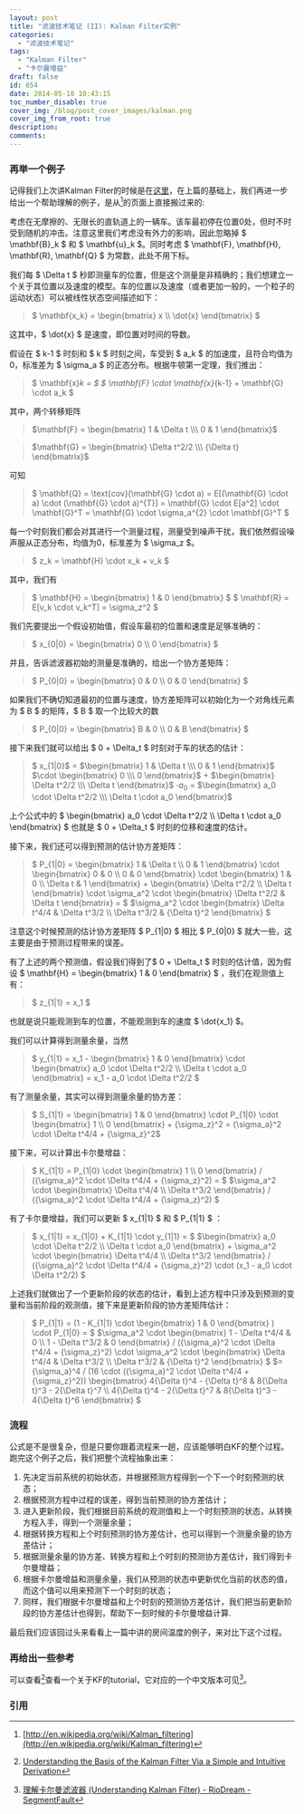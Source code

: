```yaml
---
layout: post
title: "滤波技术笔记 (II): Kalman Filter实例"
categories:
  - "滤波技术笔记"
tags:
  - "Kalman Filter"
  - "卡尔曼增益"
draft: false
id: 654
date: 2014-05-18 10:43:15
toc_number_disable: true
cover_img: /blog/post_cover_images/kalman.png
cover_img_from_root: true
description:
comments:
---
```


### 再举一个例子

记得我们上次讲Kalman Filter的时候是在[这里](/blog/滤波技术笔记1)，在上篇的基础上，我们再进一步给出一个帮助理解的例子，是从[^1]的页面上直接搬过来的:

考虑在无摩擦的、无限长的直轨道上的一辆车。该车最初停在位置0处，但时不时受到随机的冲击。注意这里我们考虑没有外力的影响，因此忽略掉 $ \mathbf{B}_k $ 和  $ \mathbf{u}_k $。同时考虑 $ \mathbf{F}, \mathbf{H}, \mathbf{R}, \mathbf{Q}  $ 为常数，此处不用下标。

我们每 $ \Delta t $ 秒即测量车的位置，但是这个测量是非精确的；我们想建立一个关于其位置以及速度的模型。车的位置以及速度（或者更加一般的，一个粒子的运动状态）可以被线性状态空间描述如下：

> $ \mathbf{x_k} = \begin{bmatrix} x \\\ \dot{x} \end{bmatrix} $

这其中，$ \dot{x} $ 是速度，即位置对时间的导数。

假设在 $ k-1 $ 时刻和 $ k $ 时刻之间，车受到 $ a_k $ 的加速度，且符合均值为0，标准差为 $ \sigma_a $ 的正态分布。根据牛顿第一定理，我们推出：

> $ \mathbf{x}_k = $ $ \mathbf{F} \cdot \mathbf{x}_{k-1} + \mathbf{G} \cdot a_k $

其中，两个转移矩阵

> $\mathbf{F} = \begin{bmatrix} 1 & \Delta t \\\ 0 & 1 \end{bmatrix}$

> $\mathbf{G} = \begin{bmatrix} \Delta t^2/2 \\\ {\Delta t} \end{bmatrix}$

可知

> $ \mathbf{Q} = \text{cov}(\mathbf{G} \cdot a) = E[(\mathbf{G} \cdot a) \cdot (\mathbf{G} \cdot a)^{T}] = \mathbf{G} \cdot E[a^2] \cdot \mathbf{G}^T = \mathbf{G} \cdot \sigma_a^{2} \cdot \mathbf{G}^T $

每一个时刻我们都会对其进行一个测量过程，测量受到噪声干扰，我们依然假设噪声服从正态分布，均值为0，标准差为 $ \sigma_z $。

> $ z_k = \mathbf{H} \cdot x_k + v_k $

其中，我们有

> $ \mathbf{H} = \begin{bmatrix} 1 & 0 \end{bmatrix} $ $ \mathbf{R} = E[v_k \cdot v_k^T] = \sigma_z^2 $

我们先要提出一个假设初始值，假设车最初的位置和速度是足够准确的：

> $ x_{0|0} = \begin{bmatrix} 0 \\\ 0  \end{bmatrix} $

并且，告诉滤波器初始的测量是准确的，给出一个协方差矩阵：

> $ P_{0|0} = \begin{bmatrix} 0 & 0 \\\ 0 & 0  \end{bmatrix} $

如果我们不确切知道最初的位置与速度，协方差矩阵可以初始化为一个对角线元素为 $ B $ 的矩阵，$ B $ 取一个比较大的数

> $ P_{0|0} = \begin{bmatrix} B & 0 \\\ 0 & B  \end{bmatrix} $

接下来我们就可以给出 $ 0 + \Delta_t $ 时刻对于车的状态的估计：

> $ x_{1|0}$ = $\begin{bmatrix} 1 & \Delta t \\\ 0 & 1 \end{bmatrix}$ $\cdot \begin{bmatrix} 0 \\\ 0  \end{bmatrix}$ + $\begin{bmatrix} \Delta t^2/2 \\\ \Delta t \end{bmatrix}$ $\cdot a_0$ = $\begin{bmatrix} a_0 \cdot \Delta t^2/2 \\\ \Delta t \cdot a_0 \end{bmatrix}$

上个公式中的 $ \begin{bmatrix} a_0 \cdot \Delta t^2/2 \\\ \Delta t \cdot a_0 \end{bmatrix} $ 也就是 $ 0 + \Delta_t $ 时刻的位移和速度的估计。

接下来，我们还可以得到预测的估计协方差矩阵：

> $ P_{1|0} = \begin{bmatrix} 1 & \Delta t \\\ 0 & 1 \end{bmatrix} \cdot \begin{bmatrix} 0 & 0 \\\ 0 & 0  \end{bmatrix} \cdot \begin{bmatrix} 1 & 0 \\\ \Delta t & 1 \end{bmatrix} + \begin{bmatrix} \Delta t^2/2 \\\ \Delta t \end{bmatrix} \cdot \sigma_a^2 \cdot \begin{bmatrix} \Delta t^2/2 & \Delta t \end{bmatrix} = $ $\sigma_a^2 \cdot \begin{bmatrix} \Delta t^4/4 & \Delta t^3/2 \\\ \Delta t^3/2 & {\Delta t}^2 \end{bmatrix} $

注意这个时候预测的估计协方差矩阵 $ P_{1|0} $ 相比 $ P_{0|0} $ 就大一些，这主要是由于预测过程带来的误差。

有了上述的两个预测值，假设我们得到了$ 0 + \Delta_t $ 时刻的估计值，因为假设 $ \mathbf{H} = \begin{bmatrix} 1 & 0 \end{bmatrix} $ ，我们在观测值上有：

> $ z_{1|1} = x_1 $

也就是说只能观测到车的位置，不能观测到车的速度 $ \dot{x_1} $。

我们可以计算得到测量余量，当然

> $ y_{1|1} = x_1  - \begin{bmatrix} 1 & 0 \end{bmatrix} \cdot \begin{bmatrix} a_0 \cdot \Delta t^2/2 \\\ \Delta t \cdot a_0 \end{bmatrix} = x_1 - a_0 \cdot \Delta t^2/2 $

有了测量余量，其实可以得到测量余量的协方差：

> $ S_{1|1} = \begin{bmatrix} 1 & 0 \end{bmatrix} \cdot P_{1|0} \cdot \begin{bmatrix} 1 \\\ 0 \end{bmatrix} + {\sigma_z}^2 = {\sigma_a}^2 \cdot \Delta t^4/4 + {\sigma_z}^2$

接下来，可以计算出卡尔曼增益：

> $ K_{1|1} = P_{1|0} \cdot \begin{bmatrix} 1 \\\ 0 \end{bmatrix} / ({\sigma_a}^2 \cdot \Delta t^4/4 + {\sigma_z}^2) = $
$\sigma_a^2 \cdot \begin{bmatrix} \Delta t^4/4 \\\ \Delta t^3/2 \end{bmatrix} / ({\sigma_a}^2 \cdot \Delta t^4/4 + {\sigma_z}^2) $

有了卡尔曼增益，我们可以更新 $ x_{1|1} $ 和 $ P_{1|1} $ ：

> $ x_{1|1} = x_{1|0} + K_{1|1} \cdot y_{1|1} = $ $\begin{bmatrix} a_0 \cdot \Delta t^2/2 \\\ \Delta t \cdot a_0 \end{bmatrix} + \sigma_a^2 \cdot \begin{bmatrix} \Delta t^4/4 \\\ \Delta t^3/2 \end{bmatrix} / ({\sigma_a}^2 \cdot \Delta t^4/4 + {\sigma_z}^2) \cdot (x_1 - a_0 \cdot \Delta t^2/2) $

上述我们就做出了一个更新阶段的状态的估计，看到上述方程中只涉及到预测的变量和当前阶段的观测值，接下来是更新阶段的协方差矩阵估计：

> $ P_{1|1} = (1 - K_{1|1} \cdot \begin{bmatrix} 1 & 0 \end{bmatrix} ) \cdot P_{1|0} = $
$\sigma_a^2 \cdot \begin{bmatrix} 1 - \Delta t^4/4 & 0 \\\ 1 - \Delta t^3/2  & 0 \end{bmatrix} / ({\sigma_a}^2 \cdot \Delta t^4/4 + {\sigma_z}^2) \cdot \sigma_a^2 \cdot \begin{bmatrix} \Delta t^4/4 & \Delta t^3/2 \\\ \Delta t^3/2 & {\Delta t}^2 \end{bmatrix} $ $= {\sigma_a}^4 / (16 \cdot ({\sigma_a}^2 \cdot \Delta t^4/4 + {\sigma_z}^2)) \begin{bmatrix} 4{\Delta t}^4 - {\Delta t}^8 & 8{\Delta t}^3 - 2{\Delta t}^7 \\\ 4{\Delta t}^4 - 2{\Delta t}^7 & 8{\Delta t}^3 - 4{\Delta t}^6 \end{bmatrix} $


### 流程

公式是不是很复杂，但是只要你跟着流程来一趟，应该能够明白KF的整个过程。跑完这个例子之后，我们把整个流程抽象出来：

1.  先决定当前系统的初始状态，并根据预测方程得到一个下一个时刻预测的状态；
2.  根据预测方程中过程的误差，得到当前预测的协方差估计；
3.  进入更新阶段，我们根据目前系统的观测值和上一个时刻预测的状态，从转换方程入手，得到一个测量余量；
4.  根据转换方程和上个时刻预测的协方差估计，也可以得到一个测量余量的协方差估计；
5.  根据测量余量的协方差、转换方程和上个时刻的预测协方差估计，我们得到卡尔曼增益；
6.  根据卡尔曼增益和测量余量，我们从预测的状态中更新优化当前的状态的值，而这个值可以用来预测下一个时刻的状态；
7.  同样，我们根据卡尔曼增益和上个时刻的预测协方差估计，我们把当前更新阶段的协方差估计也得到，帮助下一刻时候的卡尔曼增益计算.

最后我们应该回过头来看看上一篇中讲的房间温度的例子，来对比下这个过程。

### 再给出一些参考

可以查看[^2]查看一个关于KF的tutorial，它对应的一个中文版本可见[^3]。

### 引用

[^1]: [http://en.wikipedia.org/wiki/Kalman_filtering](http://en.wikipedia.org/wiki/Kalman_filtering)
[^2]: [Understanding the Basis of the Kalman Filter Via a Simple and Intuitive Derivation](http://www.cl.cam.ac.uk/~rmf25/papers/Understanding%20the%20Basis%20of%20the%20Kalman%20Filter.pdf)
[^3]: [理解卡尔曼滤波器 (Understanding Kalman Filter) - RioDream - SegmentFault](https://segmentfault.com/a/1190000000514987)
